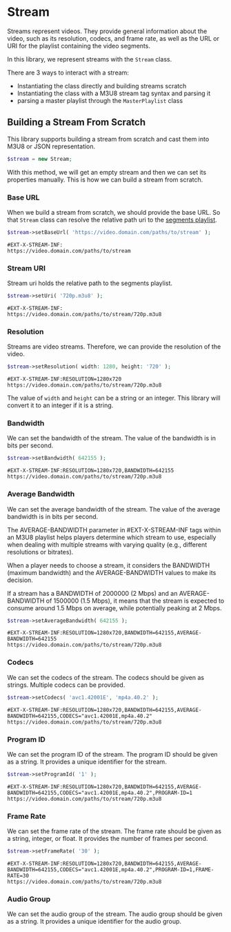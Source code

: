 # Stream
Streams represent videos. They provide general information about the video, such as its resolution, codecs, and frame rate, as well as the URL or URI for the playlist containing the video segments.

In this library, we represent streams with the `Stream` class.

There are 3 ways to interact with a stream:

* Instantiating the class directly and building streams scratch
* Instantiating the class with a M3U8 stream tag syntax and parsing it
* parsing a master playlist through the `MasterPlaylist` class

## Building a Stream From Scratch
This library supports building a stream from scratch and cast them into M3U8 or JSON representation.

```php
$stream = new Stream;
```

With this method, we will get an empty stream and then we can set its properties manually. This is how we can build a stream from scratch.

### Base URL
When we build a stream from scratch, we should provide the base URL. So that `Stream` class can resolve the relative path uri to the [segments playlist](SegmentPlaylist.md).

```php
$stream->setBaseUrl( 'https://video.domain.com/paths/to/stream' );
```

```
#EXT-X-STREAM-INF:
https://video.domain.com/paths/to/stream
```

### Stream URI
Stream uri holds the relative path to the segments playlist.

```php
$stream->setUri( '720p.m3u8' );
```

```
#EXT-X-STREAM-INF:
https://video.domain.com/paths/to/stream/720p.m3u8
```

### Resolution
Streams are video streams. Therefore, we can provide the resolution of the video.

```php
$stream->setResolution( width: 1280, height: '720' );
```

```
#EXT-X-STREAM-INF:RESOLUTION=1280x720
https://video.domain.com/paths/to/stream/720p.m3u8
```

The value of `width` and `height` can be a string or an integer. This library will convert it to an integer if it is a string.

### Bandwidth
We can set the bandwidth of the stream. The value of the bandwidth is in bits per second.

```php
$stream->setBandwidth( 642155 );
```

```
#EXT-X-STREAM-INF:RESOLUTION=1280x720,BANDWIDTH=642155
https://video.domain.com/paths/to/stream/720p.m3u8
```

### Average Bandwidth
We can set the average bandwidth of the stream. The value of the average bandwidth is in bits per second.

The AVERAGE-BANDWIDTH parameter in #EXT-X-STREAM-INF tags within an M3U8 playlist helps players determine which stream to use, especially when dealing with multiple streams with varying quality (e.g., different resolutions or bitrates).

When a player needs to choose a stream, it considers the BANDWIDTH (maximum bandwidth) and the AVERAGE-BANDWIDTH values to make its decision.

If a stream has a BANDWIDTH of 2000000 (2 Mbps) and an AVERAGE-BANDWIDTH of 1500000 (1.5 Mbps), it means that the stream is expected to consume around 1.5 Mbps on average, while potentially peaking at 2 Mbps.

```php
$stream->setAverageBandwidth( 642155 );
```

```
#EXT-X-STREAM-INF:RESOLUTION=1280x720,BANDWIDTH=642155,AVERAGE-BANDWIDTH=642155
https://video.domain.com/paths/to/stream/720p.m3u8
```

### Codecs
We can set the codecs of the stream. The codecs should be given as strings. Multiple codecs can be provided.

```php
$stream->setCodecs( 'avc1.42001E', 'mp4a.40.2' );
```

```
#EXT-X-STREAM-INF:RESOLUTION=1280x720,BANDWIDTH=642155,AVERAGE-BANDWIDTH=642155,CODECS="avc1.42001E,mp4a.40.2"
https://video.domain.com/paths/to/stream/720p.m3u8
```

### Program ID
We can set the program ID of the stream. The program ID should be given as a string. It provides a unique identifier for the stream.

```php
$stream->setProgramId( '1' );
```

```
#EXT-X-STREAM-INF:RESOLUTION=1280x720,BANDWIDTH=642155,AVERAGE-BANDWIDTH=642155,CODECS="avc1.42001E,mp4a.40.2",PROGRAM-ID=1
https://video.domain.com/paths/to/stream/720p.m3u8
```

### Frame Rate
We can set the frame rate of the stream. The frame rate should be given as a string, integer, or float. It provides the number of frames per second.

```php
$stream->setFrameRate( '30' );
```

```
#EXT-X-STREAM-INF:RESOLUTION=1280x720,BANDWIDTH=642155,AVERAGE-BANDWIDTH=642155,CODECS="avc1.42001E,mp4a.40.2",PROGRAM-ID=1,FRAME-RATE=30
https://video.domain.com/paths/to/stream/720p.m3u8
```

### Audio Group
We can set the audio group of the stream. The audio group should be given as a string. It provides a unique identifier for the audio group.